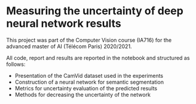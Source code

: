 # Measuring the uncertainty of deep neural network results
This project was part of the Computer Vision course (IA716) for the advanced master of AI (Télécom Paris) 2020/2021.

All code, report and results are reported in the notebook and structured as follows:
- Presentation of the CamVid dataset used in the experiments
- Construction of a neural network for semantic segmentation
- Metrics for uncertainty evaluation of the predicted results
- Methods for decreasing the uncertainty of the network
